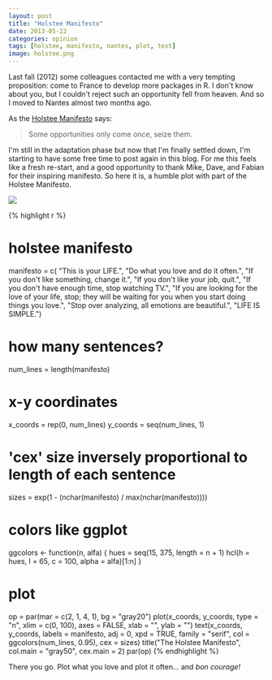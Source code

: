 ```yaml
---
layout: post
title: "Holstee Manifesto"
date: 2013-05-22
categories: opinion
tags: [holstee, manifesto, nantes, plot, text]
image: holstee.png
---
```


Last fall (2012) some colleagues contacted me with a very tempting proposition: come to 
France to develop more packages in R. I don't know about you, but I couldn't reject such 
an opportunity fell from heaven. And so I moved to Nantes almost two months ago. 

<!--more-->

As the <a title="holstee" href="http://shop.holstee.com/pages/about" target="_blank">Holstee Manifesto</a> 
says:

> Some opportunities only come once, seize them.

I'm still in the adaptation phase but now that I'm finally settled down, I'm starting to 
have some free time to post again in this blog. For me this feels like a fresh re-start, 
and a good opportunity to thank Mike, Dave, and Fabian for their inspiring manifesto. 
So here it is, a humble plot with part of the Holstee Manifesto.

<img class="centered" src="{{ site.baseurl }}/images/blog/holstee.png">

{% highlight r %}
# holstee manifesto
manifesto = c(
  "This is your LIFE.",
  "Do what you love and do it often.",
  "If you don't like something, change it.",
  "If you don't like your job, quit.",
  "If you don't have enough time, stop watching TV.",
  "If you are looking for the love of your life, stop;
  they will be waiting for you when you start doing things you love.",
  "Stop over analyzing, all emotions are beautiful.",
  "LIFE IS SIMPLE.")
  
# how many sentences?
num_lines = length(manifesto)

# x-y coordinates
x_coords = rep(0, num_lines)
y_coords = seq(num_lines, 1)

# 'cex' size inversely proportional to length of each sentence
sizes = exp(1  - (nchar(manifesto) / max(nchar(manifesto))))

# colors like ggplot 
ggcolors <- function(n, alfa) {
  hues = seq(15, 375, length = n + 1)
  hcl(h = hues, l = 65, c = 100, alpha = alfa)[1:n]
}

# plot
op = par(mar = c(2, 1, 4, 1), bg = "gray20")
plot(x_coords, y_coords, type = "n", xlim = c(0, 100),
     axes = FALSE, xlab = "", ylab = "")
text(x_coords, y_coords, labels = manifesto, adj = 0, xpd = TRUE, 
     family = "serif", col = ggcolors(num_lines, 0.95), cex = sizes)
title("The Holstee Manifesto", col.main = "gray50", cex.main = 2)
par(op)
{% endhighlight %}

There you go. Plot what you love and plot it often... and *bon courage!*